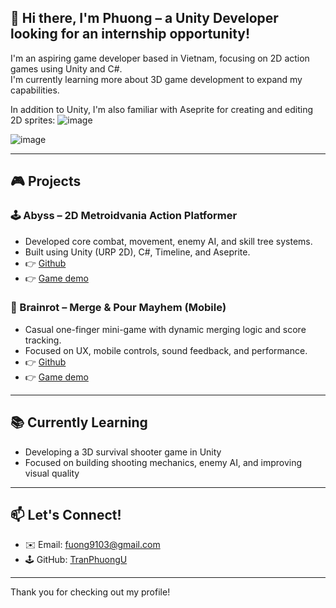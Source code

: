 ## 👋 Hi there, I'm Phuong – a Unity Developer looking for an internship opportunity!

I'm an aspiring game developer based in Vietnam, focusing on 2D action games using Unity and C#.  
I'm currently learning more about 3D game development to expand my capabilities.  

In addition to Unity, I'm also familiar with Aseprite for creating and editing 2D sprites:
![image](https://github.com/user-attachments/assets/e1a7bb38-850d-4ce9-ae48-6e16a1c38874)

![image](https://github.com/user-attachments/assets/25a8ed03-1cdd-4e62-916d-2155e446c343)

---

## 🎮 Projects

### 🕹️ Abyss – 2D Metroidvania Action Platformer  
- Developed core combat, movement, enemy AI, and skill tree systems.  
- Built using Unity (URP 2D), C#, Timeline, and Aseprite.
- 👉 [Github](https://github.com/TranPhuongU/Abyss)
- 👉 [Game demo](https://www.youtube.com/watch?v=y_-wRL4_s0c)

### 🍹 Brainrot – Merge & Pour Mayhem (Mobile)  
- Casual one-finger mini-game with dynamic merging logic and score tracking.  
- Focused on UX, mobile controls, sound feedback, and performance.
- 👉 [Github](https://github.com/TranPhuongU/Brainrot) 
- 👉 [Game demo](https://www.youtube.com/watch?v=2A1IPBrnDXk)
---

## 📚 Currently Learning

- Developing a 3D survival shooter game in Unity
- Focused on building shooting mechanics, enemy AI, and improving visual quality

---

## 📫 Let's Connect!

- ✉️ Email: fuong9103@gmail.com  
- 🕹 GitHub: [TranPhuongU](https://github.com/TranPhuongU)

---

Thank you for checking out my profile!
